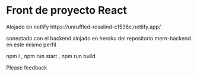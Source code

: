 <h1>Front de proyecto React</h1>

<p>Alojado en netlify https://unruffled-rosalind-c1538c.netlify.app/ </p> 
<p> conectado con el backend alojado en heroku del repositorio mern-backend en este mismo perfil</p>

<p>npm i , npm run start , npm run build </p>

<p>Please feedback</p>

